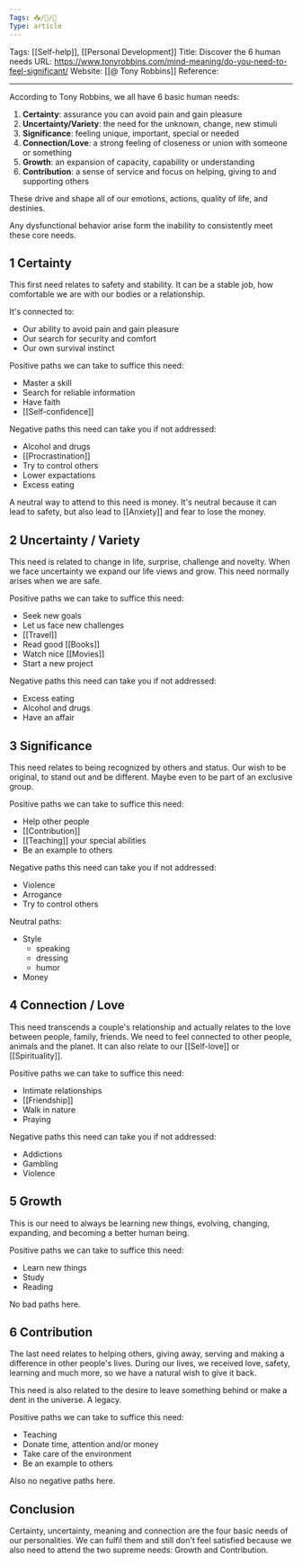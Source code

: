 ```yaml
---
Tags: 📥/📰/🔴
Type: article
---
```


Tags: [[Self-help]], [[Personal Development]]
Title: Discover the 6 human needs
URL: https://www.tonyrobbins.com/mind-meaning/do-you-need-to-feel-significant/
Website: [[@ Tony Robbins]]
Reference: 

---

According to Tony Robbins, we all have 6 basic human needs:

1. **Certainty**: assurance you can avoid pain and gain pleasure  
2. **Uncertainty/Variety**: the need for the unknown, change, new stimuli  
3. **Significance**: feeling unique, important, special or needed  
4. **Connection/Love**: a strong feeling of closeness or union with someone or something  
5. **Growth**: an expansion of capacity, capability or understanding  
6. **Contribution**: a sense of service and focus on helping, giving to and supporting others

These drive and shape all of our emotions, actions, quality of life, and destinies.

Any dysfunctional behavior arise form the inability to consistently meet these core needs.

## 1 Certainty
This first need relates to safety and stability. It can be a stable job, how comfortable we are with our bodies or a relationship. 

It's connected to:
- Our ability to avoid pain and gain pleasure
- Our search for security and comfort
- Our own survival instinct

Positive paths we can take to suffice this need:
- Master a skill
- Search for reliable information
- Have faith
- [[Self-confidence]]

Negative paths this need can take you if not addressed:
- Alcohol and drugs
- [[Procrastination]]
- Try to control others
- Lower expactations
- Excess eating

A neutral way to attend to this need is money. It's neutral because it can lead to safety, but also lead to [[Anxiety]] and fear to lose the money.

## 2 Uncertainty / Variety
This need is related to change in life, surprise, challenge and novelty. When we face uncertainty we expand our life views and grow. This need normally arises when we are safe.

Positive paths we can take to suffice this need:
- Seek new goals
- Let us face new challenges
- [[Travel]]
- Read good [[Books]]
- Watch nice [[Movies]]
- Start a new project

Negative paths this need can take you if not addressed:
- Excess eating
- Alcohol and drugs
- Have an affair

## 3 Significance
This need relates to being recognized by others and status. Our wish to be original, to stand out and be different. Maybe even to be part of an exclusive group.

Positive paths we can take to suffice this need:
- Help other people
- [[Contribution]]
- [[Teaching]] your special abilities
- Be an example to others

Negative paths this need can take you if not addressed:
- Violence
- Arrogance
- Try to control others

Neutral paths:
- Style
	- speaking
	- dressing
	- humor
- Money


## 4 Connection / Love
This need transcends a couple's relationship and actually relates to the love between people, family, friends. We need to feel connected to other people, animals and the planet. It can also relate to our [[Self-love]] or [[Spirituality]].

Positive paths we can take to suffice this need:
- Intimate relationships
- [[Friendship]]
- Walk in nature
- Praying

Negative paths this need can take you if not addressed:
- Addictions
- Gambling
- Violence

## 5 Growth
This is our need to always be learning new things, evolving, changing, expanding, and becoming a better human being. 

Positive paths we can take to suffice this need:
- Learn new things
- Study
- Reading

No bad paths here.

## 6 Contribution
The last need relates to helping others, giving away, serving and making a difference in other people's lives. During our lives, we received love, safety, learning and much more, so we have a natural wish to give it back.

This need is also related to the desire to leave something behind or make a dent in the universe. A legacy.

Positive paths we can take to suffice this need:
- Teaching
- Donate time, attention and/or money
- Take care of the environment
- Be an example to others

Also no negative paths here.


## Conclusion
Certainty, uncertainty, meaning and connection are the four basic needs of our personalities. We can fulfil them and still don't feel satisfied because we also need to attend the two supreme needs: Growth and Contribution.